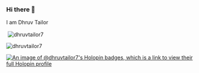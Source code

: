 ### Hi there 👋

I am Dhruv Tailor
<p>&nbsp;<img align="center" src="https://github-readme-stats.vercel.app/api?username=dhruvtailor7&show_icons=true&theme=prussian" alt="dhruvtailor7" /></p>

<p><img align="center" src="https://github-readme-streak-stats.herokuapp.com?user=dhruvtailor7&theme=prussian&date_format=M%20j%5B%2C%20Y%5D" alt="dhruvtailor7" /></p>


[![An image of @dhruvtailor7's Holopin badges, which is a link to view their full Holopin profile](https://holopin.me/dhruvtailor7)](https://holopin.io/@dhruvtailor7)

<!--
**dhruvtailor7/dhruvtailor7** is a ✨ _special_ ✨ repository because its `README.md` (this file) appears on your GitHub profile.

Here are some ideas to get you started:

- 🔭 I’m currently working on ...
- 🌱 I’m currently learning ...
- 👯 I’m looking to collaborate on ...
- 🤔 I’m looking for help with ...
- 💬 Ask me about ...
- 📫 How to reach me: ...
- 😄 Pronouns: ...
- ⚡ Fun fact: ...
-->
